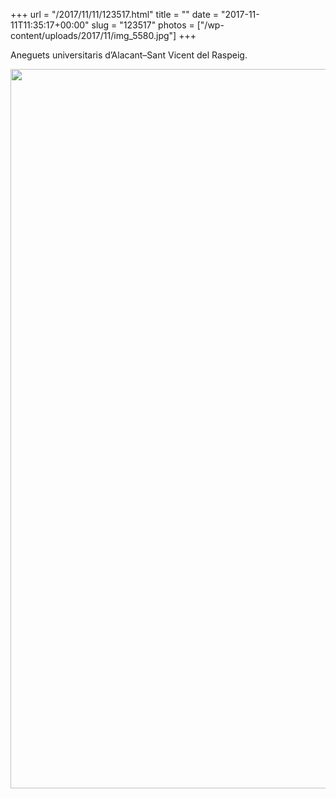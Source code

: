 +++
url = "/2017/11/11/123517.html"
title = ""
date = "2017-11-11T11:35:17+00:00"
slug = "123517"
photos = ["/wp-content/uploads/2017/11/img_5580.jpg"]
+++

Aneguets universitaris d’Alacant–Sant Vicent del Raspeig.

<img src="/wp-content/uploads/2017/11/img_5580.jpg" height="1151" class="wp-image-583" width="2048">

